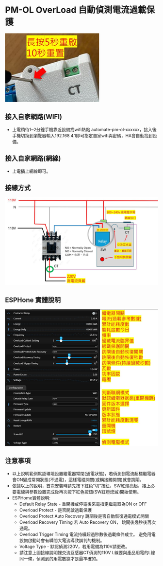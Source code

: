 # PM-OL OverLoad 自動偵測電流過載保護
![重啟](/PM_OL/image/reset.JPG)
## 接入自家網路(WIFI)
* 上電稍待1~2分鐘手機靠近設備找wifi熱點 automate-pm-ol-xxxxxx，接入後手機切換到瀏覽器輸入192.168.4.1即可指定自家wifi與密碼，HA會自動找到設備。
## 接入自家網路(網線)
* 上電插上網線即可。
## 接線方式
![接線](/PM_OL/image/overload.JPG)
## ESPHone 實體說明
![entity](/PM_OL/image/entity_1.JPG)
## 注意事項
- 以上說明範例默認環境設置繼電器常閉(通電狀態)，若偵測到電流超標繼電器會ON變成常開狀態(不通電)，這樣電磁開關(或稱接觸開關)就會跳閘。
- 依據以上的說明，首次安裝時請先按下紅色"切"按鈕，SW紅燈亮起，接上必要電線與參數設置完成後再次按下紅色按鈕(SW紅燈熄滅)開始使用。
- ESPHome實體說明:
  * Default Relay State - 重開機或停電後來電指定繼電器為ON or OFF
  * Overload Protect - 是否開啟過載保護
  * Overload Protect Auto Recovery 跳閘後是否自動恢復通電模式開關
  * Overload Recovery Timing 若 Auto Recovery ON， 跳閘後幾秒後再次通電。
  * Overload Trigger Timing 電流持續超過秒數後過載條件成立。 避免用電設備啟動時會有瞬間大電流導致誤判的機制。
  * Voltage Type - 默認偵測220V，若用電備為110V請更改。
  * 請注意上圖接線說明裡交流互感器CT偵測的110V L線要與產品用電的L線同一條，偵測到的用電數據才是最準確的。
 
